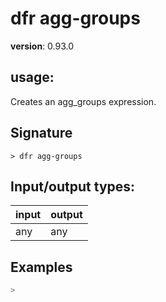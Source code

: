 # dfr agg-groups

**version**: 0.93.0

## **usage**:

Creates an agg_groups expression.

## Signature

`> dfr agg-groups `

## Input/output types:

| input | output |
| ----- | ------ |
| any   | any    |

## Examples

```bash
>
```
